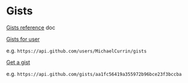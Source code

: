 # Gists

[Gists reference](https://docs.github.com/en/rest/reference/gists) doc

[Gists for user](https://docs.github.com/en/rest/reference/gists#list-gists-for-a-user)

e.g. `https://api.github.com/users/MichaelCurrin/gists`

[Get a gist](https://docs.github.com/en/rest/reference/gists#get-a-gist)

e.g. `https://api.github.com/gists/aa1fc56419a355972b96bce23f3bccba`
